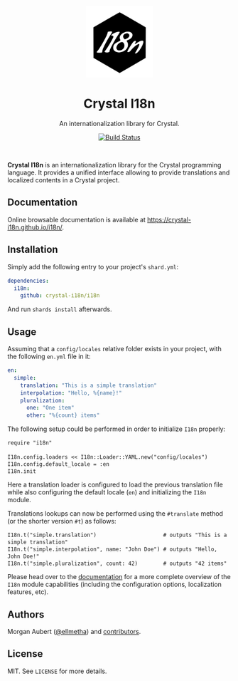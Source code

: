 <p align="center"><img src="docs/src/.vuepress/public/assets/img/logo.svg" width="150px;"></p>
<h1 align="center">Crystal I18n</h1>
<p align="center">An internationalization library for Crystal.</p>
<p align="center">
  <a href="https://github.com/crystal-i18n/i18n/actions?query=branch%3Amaster+workflow%3ACI">
    <img alt="Build Status" src="https://github.com/crystal-i18n/i18n/workflows/CI/badge.svg" />
  </a>
</p>

<br />

**Crystal I18n** is an internationalization library for the Crystal programming language. It provides a unified interface 
allowing to provide translations and localized contents in a Crystal project.

## Documentation

Online browsable documentation is available at https://crystal-i18n.github.io/i18n/.

## Installation

Simply add the following entry to your project's `shard.yml`:

```yaml
dependencies:
  i18n:
    github: crystal-i18n/i18n
```

And run `shards install` afterwards.

## Usage

Assuming that a `config/locales` relative folder exists in your project, with the following `en.yml` file in it:

```yaml
en:
  simple:
    translation: "This is a simple translation"
    interpolation: "Hello, %{name}!"
    pluralization:
      one: "One item"
      other: "%{count} items"
```

The following setup could be performed in order to initialize `I18n` properly:

```crystal
require "i18n"

I18n.config.loaders << I18n::Loader::YAML.new("config/locales")
I18n.config.default_locale = :en
I18n.init
```

Here a translation loader is configured to load the previous translation file while also configuring the default locale 
(`en`) and initializing the `I18n` module.

Translations lookups can now be performed using the `#translate` method (or the shorter version `#t`) as follows:

```crystal
I18n.t("simple.translation")                     # outputs "This is a simple translation"
I18n.t("simple.interpolation", name: "John Doe") # outputs "Hello, John Doe!"
I18n.t("simple.pluralization", count: 42)        # outputs "42 items"
```

Please head over to the [documentation](https://crystal-i18n.github.io/i18n/) for a more complete overview of the `I18n` 
module capabilities (including the configuration options, localization features, etc).

## Authors

Morgan Aubert ([@ellmetha](https://github.com/ellmetha)) and 
[contributors](https://github.com/crystal-i18n/i18n/contributors).

## License

MIT. See ``LICENSE`` for more details.
